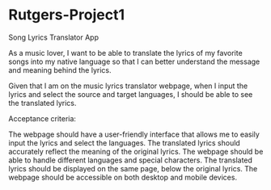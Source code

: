 # Rutgers-Project1
Song Lyrics Translator App

As a music lover, I want to be able to translate the lyrics of my favorite songs into my native language so that I can better understand the message and meaning behind the lyrics.

Given that I am on the music lyrics translator webpage, when I input the lyrics and select the source and target languages, I should be able to see the translated lyrics.

Acceptance criteria:

The webpage should have a user-friendly interface that allows me to easily input the lyrics and select the languages.
The translated lyrics should accurately reflect the meaning of the original lyrics.
The webpage should be able to handle different languages and special characters.
The translated lyrics should be displayed on the same page, below the original lyrics.
The webpage should be accessible on both desktop and mobile devices.
